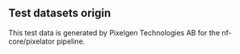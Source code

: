 ## Test datasets origin

This test data is generated by Pixelgen Technologies AB for the nf-core/pixelator pipeline.
